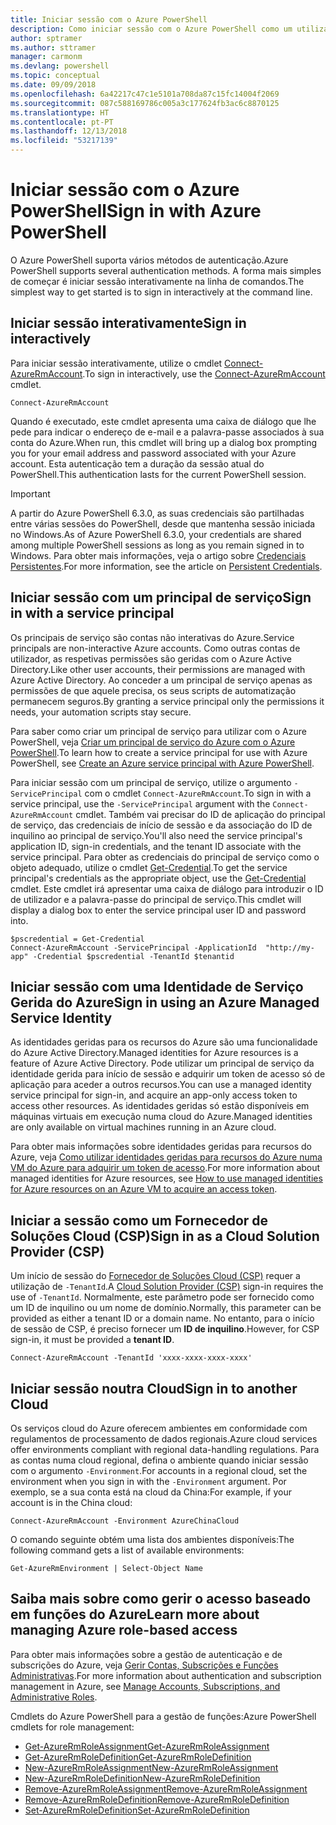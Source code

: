 ```yaml
---
title: Iniciar sessão com o Azure PowerShell
description: Como iniciar sessão com o Azure PowerShell como um utilizador, principal de serviço ou com identidades geridas para recursos do Azure.
author: sptramer
ms.author: sttramer
manager: carmonm
ms.devlang: powershell
ms.topic: conceptual
ms.date: 09/09/2018
ms.openlocfilehash: 6a42217c47c1e5101a708da87c15fc14004f2069
ms.sourcegitcommit: 087c588169786c005a3c177624fb3ac6c8870125
ms.translationtype: HT
ms.contentlocale: pt-PT
ms.lasthandoff: 12/13/2018
ms.locfileid: "53217139"
---
```

# <a name="sign-in-with-azure-powershell"></a><span data-ttu-id="f7a9a-103">Iniciar sessão com o Azure PowerShell</span><span class="sxs-lookup"><span data-stu-id="f7a9a-103">Sign in with Azure PowerShell</span></span>

<span data-ttu-id="f7a9a-104">O Azure PowerShell suporta vários métodos de autenticação.</span><span class="sxs-lookup"><span data-stu-id="f7a9a-104">Azure PowerShell supports several authentication methods.</span></span> <span data-ttu-id="f7a9a-105">A forma mais simples de começar é iniciar sessão interativamente na linha de comandos.</span><span class="sxs-lookup"><span data-stu-id="f7a9a-105">The simplest way to get started is to sign in interactively at the command line.</span></span>

## <a name="sign-in-interactively"></a><span data-ttu-id="f7a9a-106">Iniciar sessão interativamente</span><span class="sxs-lookup"><span data-stu-id="f7a9a-106">Sign in interactively</span></span>

<span data-ttu-id="f7a9a-107">Para iniciar sessão interativamente, utilize o cmdlet [Connect-AzureRmAccount](/powershell/module/azurerm.profile/connect-azurermaccount).</span><span class="sxs-lookup"><span data-stu-id="f7a9a-107">To sign in interactively, use the [Connect-AzureRmAccount](/powershell/module/azurerm.profile/connect-azurermaccount) cmdlet.</span></span>

```azurepowershell-interactive
Connect-AzureRmAccount
```

<span data-ttu-id="f7a9a-108">Quando é executado, este cmdlet apresenta uma caixa de diálogo que lhe pede para indicar o endereço de e-mail e a palavra-passe associados à sua conta do Azure.</span><span class="sxs-lookup"><span data-stu-id="f7a9a-108">When run, this cmdlet will bring up a dialog box prompting you for your email address and password associated with your Azure account.</span></span> <span data-ttu-id="f7a9a-109">Esta autenticação tem a duração da sessão atual do PowerShell.</span><span class="sxs-lookup"><span data-stu-id="f7a9a-109">This authentication lasts for the current PowerShell session.</span></span>

> [!IMPORTANT]
> <span data-ttu-id="f7a9a-110">A partir do Azure PowerShell 6.3.0, as suas credenciais são partilhadas entre várias sessões do PowerShell, desde que mantenha sessão iniciada no Windows.</span><span class="sxs-lookup"><span data-stu-id="f7a9a-110">As of Azure PowerShell 6.3.0, your credentials are shared among multiple PowerShell sessions as long as you remain signed in to Windows.</span></span> <span data-ttu-id="f7a9a-111">Para obter mais informações, veja o artigo sobre [Credenciais Persistentes](context-persistence.md).</span><span class="sxs-lookup"><span data-stu-id="f7a9a-111">For more information, see the article on [Persistent Credentials](context-persistence.md).</span></span>

## <a name="sign-in-with-a-service-principal"></a><span data-ttu-id="f7a9a-112">Iniciar sessão com um principal de serviço</span><span class="sxs-lookup"><span data-stu-id="f7a9a-112">Sign in with a service principal</span></span>

<span data-ttu-id="f7a9a-113">Os principais de serviço são contas não interativas do Azure.</span><span class="sxs-lookup"><span data-stu-id="f7a9a-113">Service principals are non-interactive Azure accounts.</span></span> <span data-ttu-id="f7a9a-114">Como outras contas de utilizador, as respetivas permissões são geridas com o Azure Active Directory.</span><span class="sxs-lookup"><span data-stu-id="f7a9a-114">Like other user accounts, their permissions are managed with Azure Active Directory.</span></span> <span data-ttu-id="f7a9a-115">Ao conceder a um principal de serviço apenas as permissões de que aquele precisa, os seus scripts de automatização permanecem seguros.</span><span class="sxs-lookup"><span data-stu-id="f7a9a-115">By granting a service principal only the permissions it needs, your automation scripts stay secure.</span></span>

<span data-ttu-id="f7a9a-116">Para saber como criar um principal de serviço para utilizar com o Azure PowerShell, veja [Criar um principal de serviço do Azure com o Azure PowerShell](create-azure-service-principal-azureps.md).</span><span class="sxs-lookup"><span data-stu-id="f7a9a-116">To learn how to create a service principal for use with Azure PowerShell, see [Create an Azure service principal with Azure PowerShell](create-azure-service-principal-azureps.md).</span></span>

<span data-ttu-id="f7a9a-117">Para iniciar sessão com um principal de serviço, utilize o argumento `-ServicePrincipal` com o cmdlet `Connect-AzureRmAccount`.</span><span class="sxs-lookup"><span data-stu-id="f7a9a-117">To sign in with a service principal, use the `-ServicePrincipal` argument with the `Connect-AzureRmAccount` cmdlet.</span></span> <span data-ttu-id="f7a9a-118">Também vai precisar do ID de aplicação do principal de serviço, das credenciais de início de sessão e da associação do ID de inquilino ao principal de serviço.</span><span class="sxs-lookup"><span data-stu-id="f7a9a-118">You'll also need the service principal's application ID, sign-in credentials, and the tenant ID associate with the service principal.</span></span> <span data-ttu-id="f7a9a-119">Para obter as credenciais do principal de serviço como o objeto adequado, utilize o cmdlet [Get-Credential](/powershell/module/microsoft.powershell.security/get-credential).</span><span class="sxs-lookup"><span data-stu-id="f7a9a-119">To get the service principal's credentials as the appropriate object, use the [Get-Credential](/powershell/module/microsoft.powershell.security/get-credential) cmdlet.</span></span> <span data-ttu-id="f7a9a-120">Este cmdlet irá apresentar uma caixa de diálogo para introduzir o ID de utilizador e a palavra-passe do principal de serviço.</span><span class="sxs-lookup"><span data-stu-id="f7a9a-120">This cmdlet will display a dialog box to enter the service principal user ID and password into.</span></span>

```azurepowershell-interactive
$pscredential = Get-Credential
Connect-AzureRmAccount -ServicePrincipal -ApplicationId  "http://my-app" -Credential $pscredential -TenantId $tenantid
```

## <a name="sign-in-using-an-azure-managed-service-identity"></a><span data-ttu-id="f7a9a-121">Iniciar sessão com uma Identidade de Serviço Gerida do Azure</span><span class="sxs-lookup"><span data-stu-id="f7a9a-121">Sign in using an Azure Managed Service Identity</span></span>

<span data-ttu-id="f7a9a-122">As identidades geridas para os recursos do Azure são uma funcionalidade do Azure Active Directory.</span><span class="sxs-lookup"><span data-stu-id="f7a9a-122">Managed identities for Azure resources is a feature of Azure Active Directory.</span></span> <span data-ttu-id="f7a9a-123">Pode utilizar um principal de serviço da identidade gerida para início de sessão e adquirir um token de acesso só de aplicação para aceder a outros recursos.</span><span class="sxs-lookup"><span data-stu-id="f7a9a-123">You can use a managed identity service principal for sign-in, and acquire an app-only access token to access other resources.</span></span> <span data-ttu-id="f7a9a-124">As identidades geridas só estão disponíveis em máquinas virtuais em execução numa cloud do Azure.</span><span class="sxs-lookup"><span data-stu-id="f7a9a-124">Managed identities are only available on virtual machines running in an Azure cloud.</span></span>

<span data-ttu-id="f7a9a-125">Para obter mais informações sobre identidades geridas para recursos do Azure, veja [Como utilizar identidades geridas para recursos do Azure numa VM do Azure para adquirir um token de acesso](/azure/active-directory/managed-identities-azure-resources/how-to-use-vm-token).</span><span class="sxs-lookup"><span data-stu-id="f7a9a-125">For more information about managed identities for Azure resources, see [How to use managed identities for Azure resources on an Azure VM to acquire an access token](/azure/active-directory/managed-identities-azure-resources/how-to-use-vm-token).</span></span>

## <a name="sign-in-as-a-cloud-solution-provider-csp"></a><span data-ttu-id="f7a9a-126">Iniciar a sessão como um Fornecedor de Soluções Cloud (CSP)</span><span class="sxs-lookup"><span data-stu-id="f7a9a-126">Sign in as a Cloud Solution Provider (CSP)</span></span>

<span data-ttu-id="f7a9a-127">Um início de sessão do [Fornecedor de Soluções Cloud (CSP)](https://azure.microsoft.com/en-us/offers/ms-azr-0145p/) requer a utilização de `-TenantId`.</span><span class="sxs-lookup"><span data-stu-id="f7a9a-127">A [Cloud Solution Provider (CSP)](https://azure.microsoft.com/en-us/offers/ms-azr-0145p/) sign-in requires the use of `-TenantId`.</span></span> <span data-ttu-id="f7a9a-128">Normalmente, este parâmetro pode ser fornecido como um ID de inquilino ou um nome de domínio.</span><span class="sxs-lookup"><span data-stu-id="f7a9a-128">Normally, this parameter can be provided as either a tenant ID or a domain name.</span></span> <span data-ttu-id="f7a9a-129">No entanto, para o início de sessão de CSP, é preciso fornecer um **ID de inquilino**.</span><span class="sxs-lookup"><span data-stu-id="f7a9a-129">However, for CSP sign-in, it must be provided a **tenant ID**.</span></span>

```azurepowershell-interactive
Connect-AzureRmAccount -TenantId 'xxxx-xxxx-xxxx-xxxx'
```

## <a name="sign-in-to-another-cloud"></a><span data-ttu-id="f7a9a-130">Iniciar sessão noutra Cloud</span><span class="sxs-lookup"><span data-stu-id="f7a9a-130">Sign in to another Cloud</span></span>

<span data-ttu-id="f7a9a-131">Os serviços cloud do Azure oferecem ambientes em conformidade com regulamentos de processamento de dados regionais.</span><span class="sxs-lookup"><span data-stu-id="f7a9a-131">Azure cloud services offer environments compliant with regional data-handling regulations.</span></span>
<span data-ttu-id="f7a9a-132">Para as contas numa cloud regional, defina o ambiente quando iniciar sessão com o argumento `-Environment`.</span><span class="sxs-lookup"><span data-stu-id="f7a9a-132">For accounts in a regional cloud, set the environment when you sign in with the `-Environment` argument.</span></span>
<span data-ttu-id="f7a9a-133">Por exemplo, se a sua conta está na cloud da China:</span><span class="sxs-lookup"><span data-stu-id="f7a9a-133">For example, if your account is in the China cloud:</span></span>

```azurepowershell-interactive
Connect-AzureRmAccount -Environment AzureChinaCloud
```

<span data-ttu-id="f7a9a-134">O comando seguinte obtém uma lista dos ambientes disponíveis:</span><span class="sxs-lookup"><span data-stu-id="f7a9a-134">The following command gets a list of available environments:</span></span>

```azurepowershell-interactive
Get-AzureRmEnvironment | Select-Object Name
```

## <a name="learn-more-about-managing-azure-role-based-access"></a><span data-ttu-id="f7a9a-135">Saiba mais sobre como gerir o acesso baseado em funções do Azure</span><span class="sxs-lookup"><span data-stu-id="f7a9a-135">Learn more about managing Azure role-based access</span></span>

<span data-ttu-id="f7a9a-136">Para obter mais informações sobre a gestão de autenticação e de subscrições do Azure, veja [Gerir Contas, Subscrições e Funções Administrativas](/azure/active-directory/role-based-access-control-configure).</span><span class="sxs-lookup"><span data-stu-id="f7a9a-136">For more information about authentication and subscription management in Azure, see [Manage Accounts, Subscriptions, and Administrative Roles](/azure/active-directory/role-based-access-control-configure).</span></span>

<span data-ttu-id="f7a9a-137">Cmdlets do Azure PowerShell para a gestão de funções:</span><span class="sxs-lookup"><span data-stu-id="f7a9a-137">Azure PowerShell cmdlets for role management:</span></span>

* [<span data-ttu-id="f7a9a-138">Get-AzureRmRoleAssignment</span><span class="sxs-lookup"><span data-stu-id="f7a9a-138">Get-AzureRmRoleAssignment</span></span>](/powershell/module/AzureRM.Resources/Get-AzureRmRoleAssignment)
* [<span data-ttu-id="f7a9a-139">Get-AzureRmRoleDefinition</span><span class="sxs-lookup"><span data-stu-id="f7a9a-139">Get-AzureRmRoleDefinition</span></span>](/powershell/module/AzureRM.Resources/Get-AzureRmRoleDefinition)
* [<span data-ttu-id="f7a9a-140">New-AzureRmRoleAssignment</span><span class="sxs-lookup"><span data-stu-id="f7a9a-140">New-AzureRmRoleAssignment</span></span>](/powershell/module/AzureRM.Resources/New-AzureRmRoleAssignment)
* [<span data-ttu-id="f7a9a-141">New-AzureRmRoleDefinition</span><span class="sxs-lookup"><span data-stu-id="f7a9a-141">New-AzureRmRoleDefinition</span></span>](/powershell/module/AzureRM.Resources/New-AzureRmRoleDefinition)
* [<span data-ttu-id="f7a9a-142">Remove-AzureRmRoleAssignment</span><span class="sxs-lookup"><span data-stu-id="f7a9a-142">Remove-AzureRmRoleAssignment</span></span>](/powershell/module/AzureRM.Resources/Remove-AzureRmRoleAssignment)
* [<span data-ttu-id="f7a9a-143">Remove-AzureRmRoleDefinition</span><span class="sxs-lookup"><span data-stu-id="f7a9a-143">Remove-AzureRmRoleDefinition</span></span>](/powershell/module/AzureRM.Resources/Remove-AzureRmRoleDefinition)
* [<span data-ttu-id="f7a9a-144">Set-AzureRmRoleDefinition</span><span class="sxs-lookup"><span data-stu-id="f7a9a-144">Set-AzureRmRoleDefinition</span></span>](/powershell/module/AzureRM.Resources/Set-AzureRmRoleDefinition)
